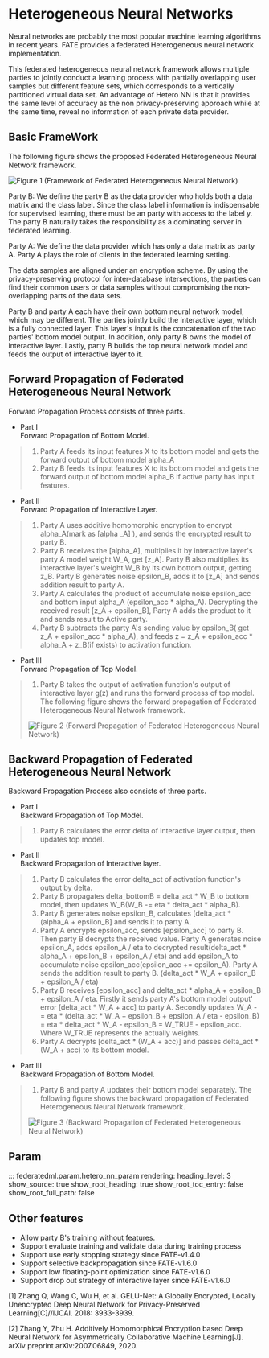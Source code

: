 # Heterogeneous Neural Networks

Neural networks are probably the most popular machine learning
algorithms in recent years. FATE provides a federated Heterogeneous
neural network implementation.

This federated heterogeneous neural network framework allows multiple
parties to jointly conduct a learning process with partially overlapping
user samples but different feature sets, which corresponds to a
vertically partitioned virtual data set. An advantage of Hetero NN is
that it provides the same level of accuracy as the non
privacy-preserving approach while at the same time, reveal no
information of each private data provider.

## Basic FrameWork

The following figure shows the proposed Federated Heterogeneous Neural
Network framework.

![Figure 1 (Framework of Federated Heterogeneous Neural
Network)](../../images/hetero_nn_framework.png)

Party B: We define the party B as the data provider who holds both a
data matrix and the class label. Since the class label information is
indispensable for supervised learning, there must be an party with
access to the label y. The party B naturally takes the responsibility as
a dominating server in federated learning.

Party A: We define the data provider which has only a data matrix as
party A. Party A plays the role of clients in the federated learning
setting.

The data samples are aligned under an encryption scheme. By using the
privacy-preserving protocol for inter-database intersections, the
parties can find their common users or data samples without compromising
the non-overlapping parts of the data sets.

Party B and party A each have their own bottom neural network model,
which may be different. The parties jointly build the interactive layer,
which is a fully connected layer. This layer's input is the
concatenation of the two parties' bottom model output. In addition, only
party B owns the model of interactive layer. Lastly, party B builds the
top neural network model and feeds the output of interactive layer to
it.

## Forward Propagation of Federated Heterogeneous Neural Network

Forward Propagation Process consists of three parts.

  - Part Ⅰ  
    Forward Propagation of Bottom Model.

> 1.  Party A feeds its input features X to its bottom model and gets
>     the forward output of bottom model alpha\_A
> 2.  Party B feeds its input features X to its bottom model and gets
>     the forward output of bottom model alpha\_B if active party has
>     input features.

  - Part ⅠⅠ  
    Forward Propagation of Interactive Layer.

> 1.  Party A uses additive homomorphic encryption to encrypt
>     alpha\_A(mark as \[alpha \_A\] ), and sends the encrypted result
>     to party B.
> 2.  Party B receives the \[alpha\_A\], multiplies it by interactive
>     layer's party A model weight W\_A, get \[z\_A\]. Party B also
>     multiplies its interactive layer's weight W\_B by its own bottom
>     output, getting z\_B. Party B generates noise epsilon\_B, adds it
>     to \[z\_A\] and sends addition result to party A.
> 3.  Party A calculates the product of accumulate noise epsilon\_acc
>     and bottom input alpha\_A (epsilon\_acc \* alpha\_A). Decrypting
>     the received result \[z\_A + epsilon\_B\], Party A adds the
>     product to it and sends result to Active party.
> 4.  Party B subtracts the party A's sending value by epsilon\_B( get
>     z\_A + epsilon\_acc \* alpha\_A), and feeds z = z\_A +
>     epsilon\_acc \* alpha\_A + z\_B(if exists) to activation function.

  - Part ⅠⅠⅠ  
    Forward Propagation of Top Model.

> 1.  Party B takes the output of activation function's output of
>     interactive layer g(z) and runs the forward process of top model.
>     The following figure shows the forward propagation of Federated
>     Heterogeneous Neural Network framework.
> 
> ![Figure 2 (Forward Propagation of Federated Heterogeneous Neural
> Network)](images/hetero_nn_forward_propagation.png)

## Backward Propagation of Federated Heterogeneous Neural Network

Backward Propagation Process also consists of three parts.

  - Part I  
    Backward Propagation of Top Model.

> 1.  Party B calculates the error delta of interactive layer output,
>     then updates top model.

  - Part II  
    Backward Propagation of Interactive layer.

> 1.  Party B calculates the error delta\_act of activation function's
>     output by delta.
> 2.  Party B propagates delta\_bottomB = delta\_act \* W\_B to bottom
>     model, then updates W\_B(W\_B -= eta \* delta\_act \* alpha\_B).
> 3.  Party B generates noise epsilon\_B, calculates \[delta\_act \*
>     (alpha\_A + epsilon\_B\] and sends it to party A.
> 4.  Party A encrypts epsilon\_acc, sends \[epsilon\_acc\] to party B.
>     Then party B decrypts the received value. Party A generates noise
>     epsilon\_A, adds epsilon\_A / eta to decrypted result(delta\_act
>     \* alpha\_A + epsilon\_B + epsilon\_A / eta) and add epsilon\_A to
>     accumulate noise epsilon\_acc(epsilon\_acc += epsilon\_A). Party A
>     sends the addition result to party B. (delta\_act \* W\_A +
>     epsilon\_B + epsilon\_A / eta)
> 5.  Party B receives \[epsilon\_acc\] and delta\_act \* alpha\_A +
>     epsilon\_B + epsilon\_A / eta. Firstly it sends party A's bottom
>     model output' error \[delta\_act \* W\_A + acc\] to party A.
>     Secondly updates W\_A -= eta \* (delta\_act \* W\_A + epsilon\_B +
>     epsilon\_A / eta - epsilon\_B) = eta \* delta\_act \* W\_A -
>     epsilon\_B = W\_TRUE - epsilon\_acc. Where W\_TRUE represents the
>     actually weights.
> 6.  Party A decrypts \[delta\_act \* (W\_A + acc)\] and passes
>     delta\_act \* (W\_A + acc) to its bottom model.

  - Part III  
    Backward Propagation of Bottom Model.

> 1.  Party B and party A updates their bottom model separately. The
>     following figure shows the backward propagation of Federated
>     Heterogeneous Neural Network framework.
> 
> ![Figure 3 (Backward Propagation of Federated Heterogeneous Neural
> Network)](images/hetero_nn_backward_propagation.png)

## Param

::: federatedml.param.hetero_nn_param
    rendering:
      heading_level: 3
      show_source: true
      show_root_heading: true
      show_root_toc_entry: false
      show_root_full_path: false

## Other features

  - Allow party B's training without features.
  - Support evaluate training and validate data during training process
  - Support use early stopping strategy since FATE-v1.4.0
  - Support selective backpropagation since FATE-v1.6.0
  - Support low floating-point optimization since FATE-v1.6.0
  - Support drop out strategy of interactive layer since FATE-v1.6.0

\[1\] Zhang Q, Wang C, Wu H, et al. GELU-Net: A Globally Encrypted,
Locally Unencrypted Deep Neural Network for Privacy-Preserved
Learning\[C\]//IJCAI. 2018: 3933-3939.

\[2\] Zhang Y, Zhu H. Additively Homomorphical Encryption based Deep
Neural Network for Asymmetrically Collaborative Machine Learning\[J\].
arXiv preprint arXiv:2007.06849, 2020.
